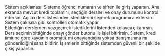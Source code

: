 Sistem açıklaması:
 Sisteme öğrenci numaran ve şifren ile giriş yaparsın.
 Ana ekranda mevcut kredi toplamını, seçtiğin dersleri ve onay durumunu kontrol edersin.
 Açılan ders listesinden istediklerini seçerek programına eklersin. Sistem çakışma gibi kontrolleri otomatik yapar.  
 Eklediğin derslerden vazgeçmek istediklerini listenden kolayca çıkarırsın.
Ders seçimin bittiğinde onayı gönder butonu ile işlei bitirirsin.
Sistem, kredi limitine göre kaydının otomatik mi onaylandığını yoksa danışmanına mı gönderildiğini sana bildirir.
İşlemlerin bittiğinde sistemden güvenli bir şekilde çıkış yaparsın.
